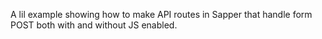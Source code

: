 A lil example showing how to make API routes in Sapper that handle form POST
both with and without JS enabled.
